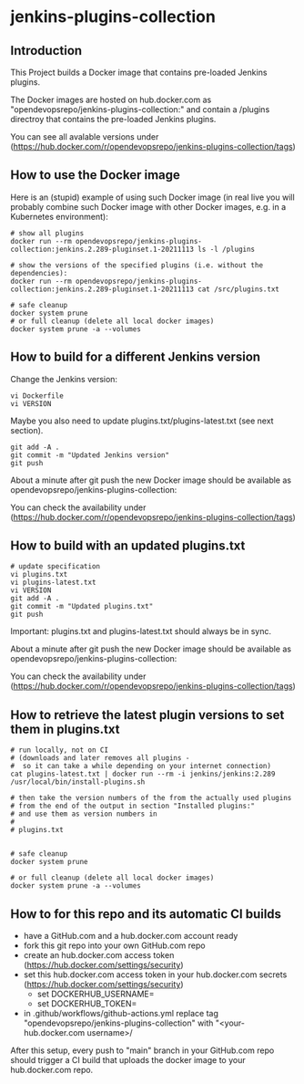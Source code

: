 jenkins-plugins-collection
==========================

Introduction
------------
This Project builds a Docker image that contains pre-loaded Jenkins plugins.

The Docker images are hosted on hub.docker.com as "opendevopsrepo/jenkins-plugins-collection:<VERSION>" and contain a /plugins directroy that contains the pre-loaded Jenkins plugins.

You can see all avalable versions under
(https://hub.docker.com/r/opendevopsrepo/jenkins-plugins-collection/tags)


How to use the Docker image
---------------------------
Here is an (stupid) example of using such Docker image (in real live you will probably combine such Docker image with other Docker images, e.g. in a Kubernetes environment):

    # show all plugins
    docker run --rm opendevopsrepo/jenkins-plugins-collection:jenkins.2.289-pluginset.1-20211113 ls -l /plugins

    # show the versions of the specified plugins (i.e. without the dependencies):
    docker run --rm opendevopsrepo/jenkins-plugins-collection:jenkins.2.289-pluginset.1-20211113 cat /src/plugins.txt

    # safe cleanup
    docker system prune
    # or full cleanup (delete all local docker images)
    docker system prune -a --volumes


How to build for a different Jenkins version
--------------------------------------------

Change the Jenkins version:

    vi Dockerfile
    vi VERSION

Maybe you also need to update plugins.txt/plugins-latest.txt (see next section).

    git add -A .
    git commit -m "Updated Jenkins version"
    git push

About a minute after git push the new Docker image should be available
as opendevopsrepo/jenkins-plugins-collection:<VERSION>

You can check the availability under
(https://hub.docker.com/r/opendevopsrepo/jenkins-plugins-collection/tags)


How to build with an updated plugins.txt
----------------------------------------

    # update specification
    vi plugins.txt
    vi plugins-latest.txt
    vi VERSION
    git add -A .
    git commit -m "Updated plugins.txt"
    git push

Important: plugins.txt and plugins-latest.txt should always be in sync.

About a minute after git push the new Docker image should be available
as opendevopsrepo/jenkins-plugins-collection:<VERSION>

You can check the availability under
(https://hub.docker.com/r/opendevopsrepo/jenkins-plugins-collection/tags)


How to retrieve the latest plugin versions to set them in plugins.txt
---------------------------------------------------------------------

    # run locally, not on CI
    # (downloads and later removes all plugins - 
    #  so it can take a while depending on your internet connection)
    cat plugins-latest.txt | docker run --rm -i jenkins/jenkins:2.289 /usr/local/bin/install-plugins.sh
    
    # then take the version numbers of the from the actually used plugins
    # from the end of the output in section "Installed plugins:"
    # and use them as version numbers in
    #
    # plugins.txt
    

    # safe cleanup
    docker system prune
        
    # or full cleanup (delete all local docker images)
    docker system prune -a --volumes
        

How to for this repo and its automatic CI builds
------------------------------------------------
* have a GitHub.com and a hub.docker.com account ready
* fork this git repo into your own GitHub.com repo
* create an hub.docker.com access token (https://hub.docker.com/settings/security)
* set this hub.docker.com access token in your hub.docker.com secrets (https://hub.docker.com/settings/security)
    * set DOCKERHUB_USERNAME=<your hub.docker.com user name>
    * set DOCKERHUB_TOKEN=<your hub.docker.com access token from above>
* in .github/workflows/github-actions.yml replace tag "opendevopsrepo/jenkins-plugins-collection" with "<your-hub.docker.com username>/<your new hub.docker.com repo name>

After this setup, every push to "main" branch in your GitHub.com repo should trigger a CI build that uploads the docker image to your hub.docker.com repo.

